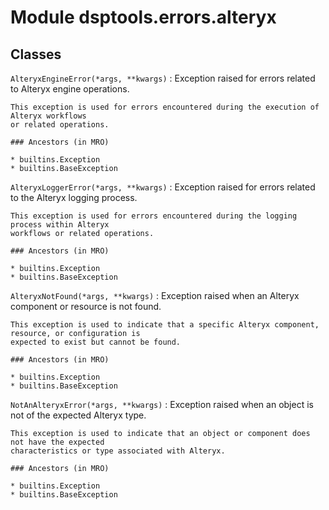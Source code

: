 Module dsptools.errors.alteryx
==============================

Classes
-------

`AlteryxEngineError(*args, **kwargs)`
:   Exception raised for errors related to Alteryx engine operations.
    
    This exception is used for errors encountered during the execution of Alteryx workflows
    or related operations.

    ### Ancestors (in MRO)

    * builtins.Exception
    * builtins.BaseException

`AlteryxLoggerError(*args, **kwargs)`
:   Exception raised for errors related to the Alteryx logging process.
    
    This exception is used for errors encountered during the logging process within Alteryx
    workflows or related operations.

    ### Ancestors (in MRO)

    * builtins.Exception
    * builtins.BaseException

`AlteryxNotFound(*args, **kwargs)`
:   Exception raised when an Alteryx component or resource is not found.
    
    This exception is used to indicate that a specific Alteryx component, resource, or configuration is
    expected to exist but cannot be found.

    ### Ancestors (in MRO)

    * builtins.Exception
    * builtins.BaseException

`NotAnAlteryxError(*args, **kwargs)`
:   Exception raised when an object is not of the expected Alteryx type.
    
    This exception is used to indicate that an object or component does not have the expected
    characteristics or type associated with Alteryx.

    ### Ancestors (in MRO)

    * builtins.Exception
    * builtins.BaseException